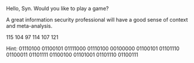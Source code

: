 Hello, Syn.  Would you like to play a game?

A great information security professional will have a good sense of context and meta-analysis.  

115 104 97 114 107 121

Hint:
01110100 01100101 01111000 01110100 00100000 01100101 01101110 01100011 01101111 01100100 01101001 01101110 01100111
